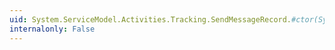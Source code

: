 ```yaml
---
uid: System.ServiceModel.Activities.Tracking.SendMessageRecord.#ctor(System.String)
internalonly: False
---
```

